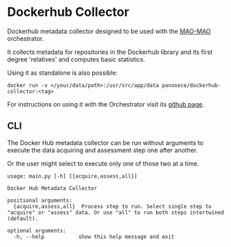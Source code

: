 # Dockerhub Collector

Dockerhub metadata collector designed to be used with the [MAO-MAO](https://mao-mao-research.github.io/) orchestrator.

It collects metadata for repositories in the Dockerhub library and its first degree 'relatives' and computes basic statistics.

Using it as standalone is also possible:

```
docker run -v </your/data/path>:/usr/src/app/data panosece/dockerhub-collector:<tag>
```

For instructions on using it with the Orchestrator visit its [github page](https://github.com/serviceprototypinglab/mao-orchestrator).

## CLI

The Docker Hub metadata collector can be run without arguments to execute the data acquiring and assessment step one after another.

Or the user might select to execute only one of those two at a time.

```
usage: main.py [-h] [{acquire,assess,all}]

Docker Hub Metadata Collector

positional arguments:
  {acquire,assess,all}  Process step to run. Select single step to "acquire" or "assess" data. Or use "all" to run both steps intertwined (default).

optional arguments:
  -h, --help           show this help message and exit
```